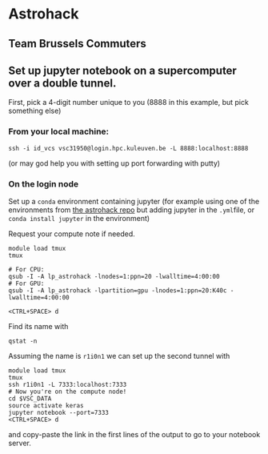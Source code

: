 # Astrohack

## Team **Brussels Commuters**

## Set up jupyter notebook on a supercomputer over a double tunnel.

First, pick a 4-digit number unique to you (8888 in this example, but pick something else)

### From your local machine:  

```shell
ssh -i id_vcs vsc31950@login.hpc.kuleuven.be -L 8888:localhost:8888
``` 
(or may god help you with setting up port forwarding with putty)

### On the login node

Set up a `conda` environment containing jupyter (for example using one of the environments from [the astrohack repo](https://github.com/gjbex/Astrohack/tree/master/Environments) but adding jupyter in the `.yml`file, or `conda install jupyter` in the environment)

Request your compute note if needed.
```shell
module load tmux
tmux

# For CPU:
qsub -I -A lp_astrohack -lnodes=1:ppn=20 -lwalltime=4:00:00
# For GPU:
qsub -I -A lp_astrohack -lpartition=gpu -lnodes=1:ppn=20:K40c -lwalltime=4:00:00

<CTRL+SPACE> d
```

Find its name with
```shell
qstat -n
```
Assuming the name is `r1i0n1` we can set up the second tunnel with

```shell
module load tmux
tmux
ssh r1i0n1 -L 7333:localhost:7333
# Now you're on the compute node!
cd $VSC_DATA
source activate keras
jupyter notebook --port=7333
<CTRL+SPACE> d
```
and copy-paste the link in the first lines of the output to go to your notebook server.

